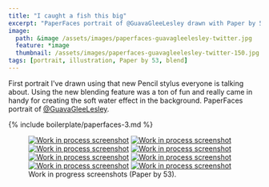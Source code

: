```yaml
---
title: "I caught a fish this big"
excerpt: "PaperFaces portrait of @GuavaGleeLesley drawn with Paper by 53 on an iPad."
image: 
  path: &image /assets/images/paperfaces-guavagleelesley-twitter.jpg 
  feature: *image
  thumbnail: /assets/images/paperfaces-guavagleelesley-twitter-150.jpg
tags: [portrait, illustration, Paper by 53, blend]
---
```


First portrait I've drawn using that new Pencil stylus everyone is talking about. Using the new blending feature was a ton of fun and really came in handy for creating the soft water effect in the background. PaperFaces portrait of <a href="http://twitter.com/GuavaGleeLesley">@GuavaGleeLesley</a>.

{% include boilerplate/paperfaces-3.md %}

<figure class="half">
  <a href="/assets/images/paperfaces-guavagleelesley-process-1-lg.jpg"><img src="/assets/images/paperfaces-guavagleelesley-process-1-600.jpg" alt="Work in process screenshot"></a>
  <a href="/assets/images/paperfaces-guavagleelesley-process-2-lg.jpg"><img src="/assets/images/paperfaces-guavagleelesley-process-2-600.jpg" alt="Work in process screenshot"></a>
  <a href="/assets/images/paperfaces-guavagleelesley-process-3-lg.jpg"><img src="/assets/images/paperfaces-guavagleelesley-process-3-600.jpg" alt="Work in process screenshot"></a>
  <a href="/assets/images/paperfaces-guavagleelesley-process-4-lg.jpg"><img src="/assets/images/paperfaces-guavagleelesley-process-4-600.jpg" alt="Work in process screenshot"></a>
  <a href="/assets/images/paperfaces-guavagleelesley-process-5-lg.jpg"><img src="/assets/images/paperfaces-guavagleelesley-process-5-600.jpg" alt="Work in process screenshot"></a>
  <a href="/assets/images/paperfaces-guavagleelesley-process-6-lg.jpg"><img src="/assets/images/paperfaces-guavagleelesley-process-6-600.jpg" alt="Work in process screenshot"></a>
  <a href="/assets/images/paperfaces-guavagleelesley-process-7-lg.jpg"><img src="/assets/images/paperfaces-guavagleelesley-process-7-600.jpg" alt="Work in process screenshot"></a>
  <a href="/assets/images/paperfaces-guavagleelesley-process-8-lg.jpg"><img src="/assets/images/paperfaces-guavagleelesley-process-8-600.jpg" alt="Work in process screenshot"></a>
  <figcaption>Work in progress screenshots (Paper by 53).</figcaption>
</figure>
